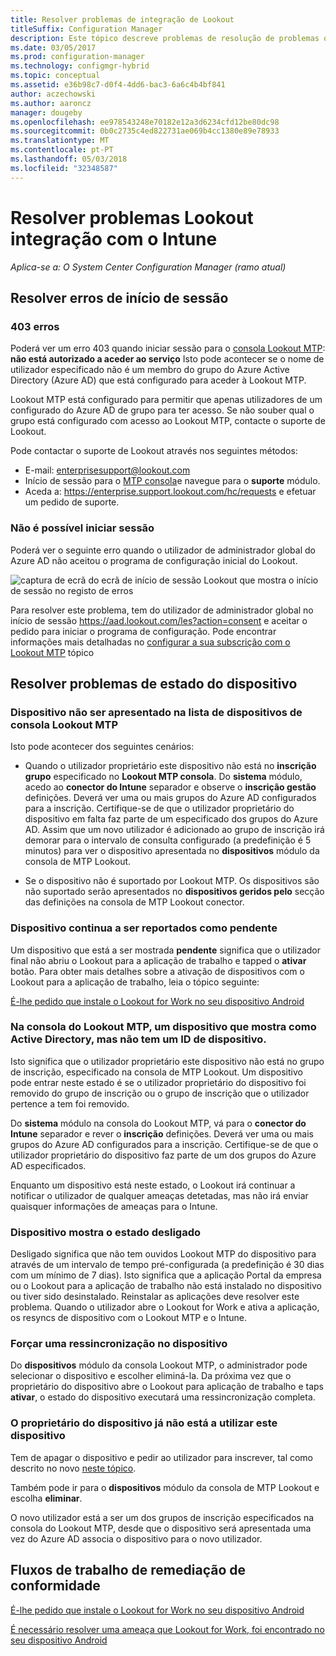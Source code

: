 ```yaml
---
title: Resolver problemas de integração de Lookout
titleSuffix: Configuration Manager
description: Este tópico descreve problemas de resolução de problemas que ocorrem frequentemente com Lookout integração.
ms.date: 03/05/2017
ms.prod: configuration-manager
ms.technology: configmgr-hybrid
ms.topic: conceptual
ms.assetid: e36b98c7-d0f4-4dd6-bac3-6a6c4b4bf841
author: aczechowski
ms.author: aaroncz
manager: dougeby
ms.openlocfilehash: ee978543248e70182e12a3d6234cfd12be80dc98
ms.sourcegitcommit: 0b0c2735c4ed822731ae069b4cc1380e89e78933
ms.translationtype: MT
ms.contentlocale: pt-PT
ms.lasthandoff: 05/03/2018
ms.locfileid: "32348587"
---
```

# <a name="troubleshoot-lookout-integration-with-intune"></a>Resolver problemas Lookout integração com o Intune

*Aplica-se a: O System Center Configuration Manager (ramo atual)*

## <a name="troubleshoot-login-errors"></a>Resolver erros de início de sessão
### <a name="403-errors"></a>403 erros
Poderá ver um erro 403 quando iniciar sessão para o [consola Lookout MTP](https://aad.lookout.com): **não está autorizado a aceder ao serviço** Isto pode acontecer se o nome de utilizador especificado não é um membro do grupo do Azure Active Directory (Azure AD) que está configurado para aceder à Lookout MTP.

Lookout MTP está configurado para permitir que apenas utilizadores de um configurado do Azure AD de grupo para ter acesso. Se não souber qual o grupo está configurado com acesso ao Lookout MTP, contacte o suporte de Lookout.

Pode contactar o suporte de Lookout através nos seguintes métodos:

* E-mail: enterprisesupport@lookout.com
* Início de sessão para o [MTP consola](http://aad.lookout.com)e navegue para o **suporte** módulo.
* Aceda a: https://enterprise.support.lookout.com/hc/requests e efetuar um pedido de suporte.

### <a name="unable-to-sign-in"></a>Não é possível iniciar sessão
Poderá ver o seguinte erro quando o utilizador de administrador global do Azure AD não aceitou o programa de configuração inicial do Lookout.

![captura de ecrã do ecrã de início de sessão Lookout que mostra o início de sessão no registo de erros](media/lookout-consent-not-accepted-error.png)

Para resolver este problema, tem do utilizador de administrador global no início de sessão https://aad.lookout.com/les?action=consent e aceitar o pedido para iniciar o programa de configuração. Pode encontrar informações mais detalhadas no [configurar a sua subscrição com o Lookout MTP](set-up-your-subscription-with-lookout.md) tópico

## <a name="troubleshoot-device-status-issues"></a>Resolver problemas de estado do dispositivo

### <a name="device-not-showing-up-in-the-lookout-mtp-console-device-list"></a>Dispositivo não ser apresentado na lista de dispositivos de consola Lookout MTP

Isto pode acontecer dos seguintes cenários:
* Quando o utilizador proprietário este dispositivo não está no **inscrição grupo** especificado no **Lookout MTP consola**.  Do **sistema** módulo, acedo ao **conector do Intune** separador e observe o **inscrição gestão** definições.  Deverá ver uma ou mais grupos do Azure AD configurados para a inscrição.  Certifique-se de que o utilizador proprietário do dispositivo em falta faz parte de um especificado dos grupos do Azure AD.  Assim que um novo utilizador é adicionado ao grupo de inscrição irá demorar para o intervalo de consulta configurado (a predefinição é 5 minutos) para ver o dispositivo apresentada no **dispositivos** módulo da consola de MTP Lookout.

* Se o dispositivo não é suportado por Lookout MTP.  Os dispositivos são não suportado serão apresentados no **dispositivos geridos pelo** secção das definições na consola de MTP Lookout conector.

### <a name="device-continues-to-be-reported-as-pending"></a>Dispositivo continua a ser reportados como **pendente**

Um dispositivo que está a ser mostrada **pendente** significa que o utilizador final não abriu o Lookout para a aplicação de trabalho e tapped o **ativar** botão. Para obter mais detalhes sobre a ativação de dispositivos com o Lookout para a aplicação de trabalho, leia o tópico seguinte:

[É-lhe pedido que instale o Lookout for Work no seu dispositivo Android ](http://docs.microsoft.com/intune/enduser/you-are-prompted-to-install-lookout-for-work-android)

### <a name="in-the-lookout-mtp-console-a-device-is-showing-as-active-but-does-not-have-a-device-id"></a>Na consola do Lookout MTP, um dispositivo que mostra como Active Directory, mas não tem um ID de dispositivo.
Isto significa que o utilizador proprietário este dispositivo não está no grupo de inscrição, especificado na consola de MTP Lookout.   Um dispositivo pode entrar neste estado é se o utilizador proprietário do dispositivo foi removido do grupo de inscrição ou o grupo de inscrição que o utilizador pertence a tem foi removido.

Do **sistema** módulo na consola do Lookout MTP, vá para o **conector do Intune** separador e rever o **inscrição** definições.  Deverá ver uma ou mais grupos do Azure AD configurados para a inscrição.  Certifique-se de que o utilizador proprietário do dispositivo faz parte de um dos grupos do Azure AD especificados.

Enquanto um dispositivo está neste estado, o Lookout irá continuar a notificar o utilizador de qualquer ameaças detetadas, mas não irá enviar quaisquer informações de ameaças para o Intune.

### <a name="device-shows-disconnected-state"></a>Dispositivo mostra o estado desligado

Desligado significa que não tem ouvidos Lookout MTP do dispositivo para através de um intervalo de tempo pré-configurada (a predefinição é 30 dias com um mínimo de 7 dias). Isto significa que a aplicação Portal da empresa ou o Lookout para a aplicação de trabalho não está instalado no dispositivo ou tiver sido desinstalado. Reinstalar as aplicações deve resolver este problema. Quando o utilizador abre o Lookout for Work e ativa a aplicação, os resyncs de dispositivo com o Lookout MTP e o Intune.

### <a name="forcing-a-resync-on-the-device"></a>Forçar uma ressincronização no dispositivo
Do **dispositivos** módulo da consola Lookout MTP, o administrador pode selecionar o dispositivo e escolher eliminá-la.   Da próxima vez que o proprietário do dispositivo abre o Lookout para aplicação de trabalho e taps **ativar**, o estado do dispositivo executará uma ressincronização completa.

### <a name="the-owner-of-the-device-is-no-longer-using-this-device"></a>O proprietário do dispositivo já não está a utilizar este dispositivo
Tem de apagar o dispositivo e pedir ao utilizador para inscrever, tal como descrito no novo [neste tópico](https://docs.microsoft.com/sccm/mdm/deploy-use/wipe-lock-reset-devices#full-wipe).


Também pode ir para o **dispositivos** módulo da consola de MTP Lookout e escolha **eliminar**.

O novo utilizador está a ser um dos grupos de inscrição especificados na consola do Lookout MTP, desde que o dispositivo será apresentada uma vez do Azure AD associa o dispositivo para o novo utilizador.

## <a name="compliance-remediation-workflows"></a>Fluxos de trabalho de remediação de conformidade
[É-lhe pedido que instale o Lookout for Work no seu dispositivo Android]( http://docs.microsoft.com/intune/enduser/you-are-prompted-to-install-lookout-for-work-android)

[É necessário resolver uma ameaça que Lookout for Work, foi encontrado no seu dispositivo Android ](http://docs.microsoft.com/intune/enduser/you-need-to-resolve-a-threat-found-by-lookout-for-work-android)
